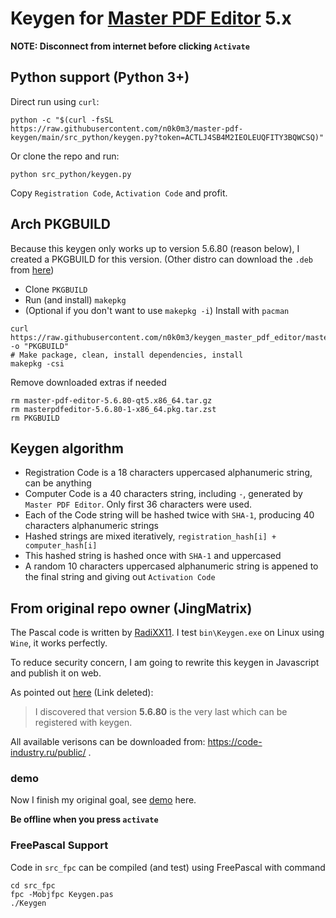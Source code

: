 # Keygen for [Master PDF Editor](https://code-industry.net/masterpdfeditor/) 5.x

**NOTE: Disconnect from internet before clicking `Activate`**

## Python support (Python 3+)
Direct run using `curl`:
```
python -c "$(curl -fsSL https://raw.githubusercontent.com/n0k0m3/master-pdf-keygen/main/src_python/keygen.py?token=ACTLJ4SB4M2IEOLEUQFITY3BQWCSQ)"
```
Or clone the repo and run:
```
python src_python/keygen.py
```
Copy `Registration Code`, `Activation Code` and profit.
## Arch PKGBUILD
Because this keygen only works up to version 5.6.80 (reason below), I created a PKGBUILD for this version.
(Other distro can download the `.deb` from [here](https://code-industry.ru/public/))

- Clone `PKGBUILD`
- Run (and install) `makepkg`
- (Optional if you don't want to use `makepkg -i`) Install with `pacman`
```
curl https://raw.githubusercontent.com/n0k0m3/keygen_master_pdf_editor/master/PKGBUILD -o "PKGBUILD"
# Make package, clean, install dependencies, install
makepkg -csi
```
Remove downloaded extras if needed
```
rm master-pdf-editor-5.6.80-qt5.x86_64.tar.gz
rm masterpdfeditor-5.6.80-1-x86_64.pkg.tar.zst
rm PKGBUILD
```

## Keygen algorithm

- Registration Code is a 18 characters uppercased alphanumeric string, can be anything  
- Computer Code is a 40 characters string, including `-`, generated by `Master PDF Editor`. Only first 36 characters were used.
- Each of the Code string will be hashed twice with `SHA-1`, producing 40 characters alphanumeric strings
- Hashed strings are mixed iteratively, `registration_hash[i] + computer_hash[i]`
- This hashed string is hashed once with `SHA-1` and uppercased
- A random 10 characters uppercased alphanumeric string is appened to the final string and giving out `Activation Code`

## From original repo owner (JingMatrix)

The Pascal code is written by [RadiXX11](https://radixx11rce2.blogspot.com/p/source-code.html). I test `bin\Keygen.exe` on Linux using `Wine`, it works perfectly.

To reduce security concern, I am going to rewrite this keygen in Javascript and publish it on web.

As pointed out [here](https://aur.archlinux.org/packages/masterpdfeditor-libs-included/) (Link deleted):

> I discovered that version **5.6.80** is the very last which can be registered with keygen.

All available verisons can be downloaded from: https://code-industry.ru/public/ .

### demo

Now I finish my original goal, see [demo](https://jingmatrix.github.io/articles/writings/2019-12-21-Workflow/#writing-documents) here.

**Be offline when you press `activate`**

### FreePascal Support

Code in `src_fpc` can be compiled (and test) using FreePascal with command
```
cd src_fpc
fpc -Mobjfpc Keygen.pas
./Keygen
```
